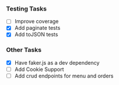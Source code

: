 ### Testing Tasks

- [ ] Improve coverage
- [x] Add paginate tests
- [x] Add toJSON tests

### Other Tasks

- [x] Have faker.js as a dev dependency
- [ ] Add Cookie Support
- [ ] Add crud endpoints for menu and orders
